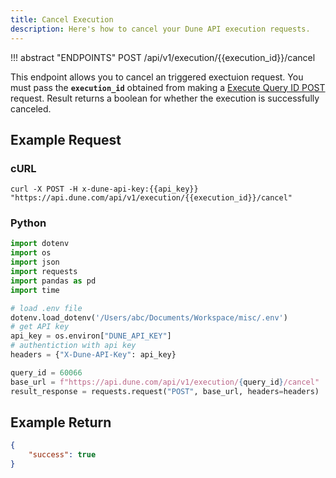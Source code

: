 ```yaml
---
title: Cancel Execution
description: Here's how to cancel your Dune API execution requests.
---
```


!!! abstract "ENDPOINTS"
    POST /api/v1/execution/{{execution_id}}/cancel

This endpoint allows you to cancel an triggered exectuion request. You must pass the **`execution_id`** obtained from making a [Execute Query ID POST](execute-query-id.md) request. Result returns a boolean for whether the execution is successfully canceled.

## Example Request 

### cURL

```cURL
curl -X POST -H x-dune-api-key:{{api_key}} "https://api.dune.com/api/v1/execution/{{execution_id}}/cancel"
```

### Python 

```python
import dotenv
import os
import json
import requests
import pandas as pd
import time

# load .env file
dotenv.load_dotenv('/Users/abc/Documents/Workspace/misc/.env')
# get API key
api_key = os.environ["DUNE_API_KEY"]
# authentiction with api key
headers = {"X-Dune-API-Key": api_key}

query_id = 60066
base_url = f"https://api.dune.com/api/v1/execution/{query_id}/cancel"
result_response = requests.request("POST", base_url, headers=headers)

```

## Example Return

```json
{
    "success": true
}
```